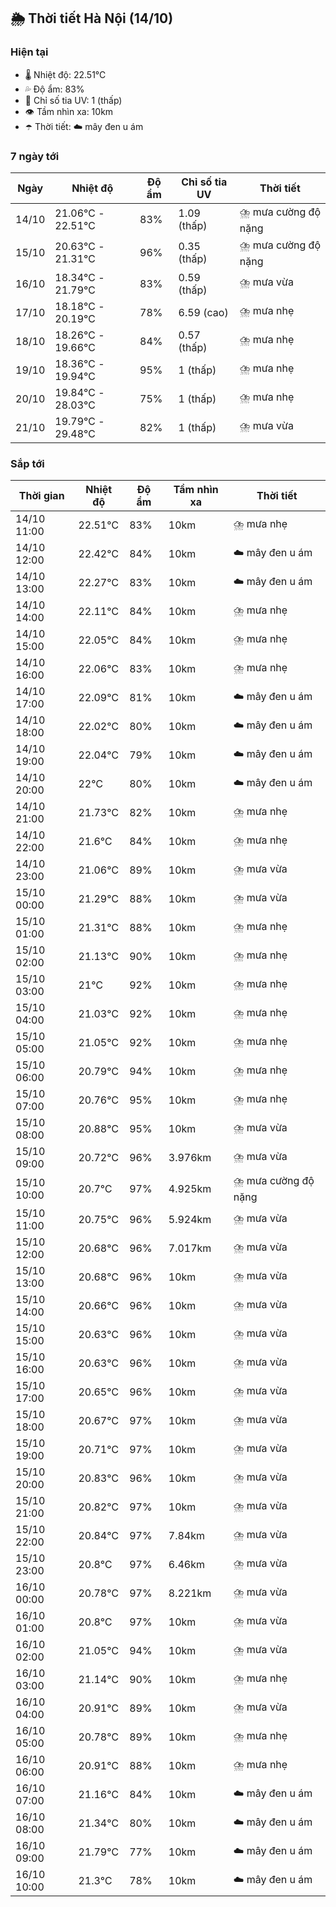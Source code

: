 ## 🌦️ Thời tiết Hà Nội (14/10)

### Hiện tại

- 🌡️ Nhiệt độ: 22.51℃
- 💦 Độ ẩm: 83%
- 🌟 Chỉ số tia UV: 1 (thấp)
- 👁️ Tầm nhìn xa: 10km
- ☂️ Thời tiết: ☁️ mây đen u ám

### 7 ngày tới

| Ngày | Nhiệt độ | Độ ẩm | Chỉ số tia UV | Thời tiết |
| --- | --- | --- | --- | --- |
| 14/10 | 21.06℃ - 22.51℃ | 83% | 1.09 (thấp) | ⛈️ mưa cường độ nặng |
| 15/10 | 20.63℃ - 21.31℃ | 96% | 0.35 (thấp) | ⛈️ mưa cường độ nặng |
| 16/10 | 18.34℃ - 21.79℃ | 83% | 0.59 (thấp) | ⛈️ mưa vừa |
| 17/10 | 18.18℃ - 20.19℃ | 78% | 6.59 (cao) | ⛈️ mưa nhẹ |
| 18/10 | 18.26℃ - 19.66℃ | 84% | 0.57 (thấp) | ⛈️ mưa nhẹ |
| 19/10 | 18.36℃ - 19.94℃ | 95% | 1 (thấp) | ⛈️ mưa nhẹ |
| 20/10 | 19.84℃ - 28.03℃ | 75% | 1 (thấp) | ⛈️ mưa nhẹ |
| 21/10 | 19.79℃ - 29.48℃ | 82% | 1 (thấp) | ⛈️ mưa vừa |

### Sắp tới

| Thời gian | Nhiệt độ | Độ ẩm | Tầm nhìn xa | Thời tiết |
| --- | --- | --- | --- | --- |
| 14/10 11:00 | 22.51℃ | 83% | 10km | ⛈️ mưa nhẹ |
| 14/10 12:00 | 22.42℃ | 84% | 10km | ☁️ mây đen u ám |
| 14/10 13:00 | 22.27℃ | 83% | 10km | ☁️ mây đen u ám |
| 14/10 14:00 | 22.11℃ | 84% | 10km | ⛈️ mưa nhẹ |
| 14/10 15:00 | 22.05℃ | 84% | 10km | ⛈️ mưa nhẹ |
| 14/10 16:00 | 22.06℃ | 83% | 10km | ⛈️ mưa nhẹ |
| 14/10 17:00 | 22.09℃ | 81% | 10km | ☁️ mây đen u ám |
| 14/10 18:00 | 22.02℃ | 80% | 10km | ☁️ mây đen u ám |
| 14/10 19:00 | 22.04℃ | 79% | 10km | ☁️ mây đen u ám |
| 14/10 20:00 | 22℃ | 80% | 10km | ☁️ mây đen u ám |
| 14/10 21:00 | 21.73℃ | 82% | 10km | ⛈️ mưa nhẹ |
| 14/10 22:00 | 21.6℃ | 84% | 10km | ⛈️ mưa nhẹ |
| 14/10 23:00 | 21.06℃ | 89% | 10km | ⛈️ mưa vừa |
| 15/10 00:00 | 21.29℃ | 88% | 10km | ⛈️ mưa vừa |
| 15/10 01:00 | 21.31℃ | 88% | 10km | ⛈️ mưa nhẹ |
| 15/10 02:00 | 21.13℃ | 90% | 10km | ⛈️ mưa nhẹ |
| 15/10 03:00 | 21℃ | 92% | 10km | ⛈️ mưa nhẹ |
| 15/10 04:00 | 21.03℃ | 92% | 10km | ⛈️ mưa nhẹ |
| 15/10 05:00 | 21.05℃ | 92% | 10km | ⛈️ mưa nhẹ |
| 15/10 06:00 | 20.79℃ | 94% | 10km | ⛈️ mưa nhẹ |
| 15/10 07:00 | 20.76℃ | 95% | 10km | ⛈️ mưa nhẹ |
| 15/10 08:00 | 20.88℃ | 95% | 10km | ⛈️ mưa vừa |
| 15/10 09:00 | 20.72℃ | 96% | 3.976km | ⛈️ mưa vừa |
| 15/10 10:00 | 20.7℃ | 97% | 4.925km | ⛈️ mưa cường độ nặng |
| 15/10 11:00 | 20.75℃ | 96% | 5.924km | ⛈️ mưa vừa |
| 15/10 12:00 | 20.68℃ | 96% | 7.017km | ⛈️ mưa vừa |
| 15/10 13:00 | 20.68℃ | 96% | 10km | ⛈️ mưa vừa |
| 15/10 14:00 | 20.66℃ | 96% | 10km | ⛈️ mưa vừa |
| 15/10 15:00 | 20.63℃ | 96% | 10km | ⛈️ mưa vừa |
| 15/10 16:00 | 20.63℃ | 96% | 10km | ⛈️ mưa vừa |
| 15/10 17:00 | 20.65℃ | 96% | 10km | ⛈️ mưa vừa |
| 15/10 18:00 | 20.67℃ | 97% | 10km | ⛈️ mưa vừa |
| 15/10 19:00 | 20.71℃ | 97% | 10km | ⛈️ mưa vừa |
| 15/10 20:00 | 20.83℃ | 96% | 10km | ⛈️ mưa vừa |
| 15/10 21:00 | 20.82℃ | 97% | 10km | ⛈️ mưa vừa |
| 15/10 22:00 | 20.84℃ | 97% | 7.84km | ⛈️ mưa vừa |
| 15/10 23:00 | 20.8℃ | 97% | 6.46km | ⛈️ mưa vừa |
| 16/10 00:00 | 20.78℃ | 97% | 8.221km | ⛈️ mưa vừa |
| 16/10 01:00 | 20.8℃ | 97% | 10km | ⛈️ mưa vừa |
| 16/10 02:00 | 21.05℃ | 94% | 10km | ⛈️ mưa vừa |
| 16/10 03:00 | 21.14℃ | 90% | 10km | ⛈️ mưa nhẹ |
| 16/10 04:00 | 20.91℃ | 89% | 10km | ⛈️ mưa vừa |
| 16/10 05:00 | 20.78℃ | 89% | 10km | ⛈️ mưa nhẹ |
| 16/10 06:00 | 20.91℃ | 88% | 10km | ⛈️ mưa nhẹ |
| 16/10 07:00 | 21.16℃ | 84% | 10km | ☁️ mây đen u ám |
| 16/10 08:00 | 21.34℃ | 80% | 10km | ☁️ mây đen u ám |
| 16/10 09:00 | 21.79℃ | 77% | 10km | ☁️ mây đen u ám |
| 16/10 10:00 | 21.3℃ | 78% | 10km | ☁️ mây đen u ám |
